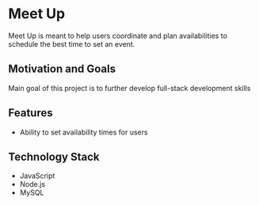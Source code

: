 # Meet Up

Meet Up is meant to help users coordinate and plan availabilities to schedule the best time to set an event.

## Motivation and Goals

Main goal of this project is to further develop full-stack development skills

## Features

- Ability to set availability times for users

## Technology Stack

- JavaScript
- Node.js
- MySQL